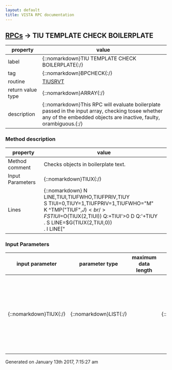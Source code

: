 ```yaml
---
layout: default
title: VISTA RPC documentation
---
```




## [RPCs](TableOfContent.md) &#8594; TIU TEMPLATE CHECK BOILERPLATE 

 property | value 
--- | --- 
 label | {::nomarkdown}TIU TEMPLATE CHECK BOILERPLATE{:/}
 tag | {::nomarkdown}BPCHECK{:/}
 routine | [TIUSRVT](http://code.osehra.org/dox/Routine_TIUSRVT_source.html)
 return value type | {::nomarkdown}ARRAY{:/}
 description | {::nomarkdown}This RPC will evaluate boilerplate passed in the input array, checking tosee whether any of the embedded objects are inactive, faulty, orambiguous.{:/}


### Method description

 property | value 
 --- | --- 
 Method comment | Checks objects in boilerplate text.
 Input Parameters | {::nomarkdown}TIUX{:/}
 Lines | {::nomarkdown} N LINE,TIUI,TIUFWHO,TIUFPRIV,TIUY<br/> S TIUI=0,TIUY=1,TIUFPRIV=1,TIUFWHO="M"<br/> K ^TMP("TIUF",$J)<br/> F  S TIUI=$O(TIUX(2,TIUI)) Q:+TIUI'>0  D  Q:'+TIUY<br/> . S LINE=$G(TIUX(2,TIUI,0))<br/> . I LINE["|" D<br/> . . I ($L(LINE,"|")+1)#2 D  Q<br/> . . . S TIUY=0<br/> . . . S TIUTY(1)="Object split between lines, rest of line not checked:"<br/> . . . S TIUTY(2)=LINE<br/> . . N PIECE<br/> . . F PIECE=2:2:$L(LINE,"|") D  Q:TIUY=0<br/> . . . N OBJNM<br/> . . . S OBJNM=$P(LINE,"|",PIECE)<br/> . . . I OBJNM="" D  Q<br/> . . . . S TIUY=0<br/> . . . . S TIUTY(1)="Brackets are there, but there's no name inside ||:"<br/> . . . . S TIUTY(2)=LINE<br/> . . . N XREF,ARR<br/> . . . F XREF="B","C","D" D  Q:'+TIUY<br/> . . . . N ODA S ODA=0<br/> . . . . F  S ODA=$O(^TIU(8925.1,XREF,OBJNM,ODA)) Q:+ODA'>0  D  Q:'+TIUY<br/> . . . . . S:$D(^TIU(8925.1,"AT","O",ODA)) ARR(ODA)=""<br/> . . . . . I $O(ARR($O(ARR(0)))) D<br/> . . . . . . S TIUY=0<br/> . . . . . . S TIUTY(1)="Object |"_OBJNM_"| is ambiguous."<br/> . . . . . . S TIUTY(2)="It could be any of SEVERAL objects. Please contact IRM."<br/> . . . I '$D(ARR) D  Q<br/> . . . . S TIUY=0<br/> . . . . S TIUTY(1)="Object |"_OBJNM_"| cannot be found in the file."<br/> . . . . S TIUTY(2)="Use UPPERCASE and object's exact NAME, PRINT NAME, or ABBREVIATION."<br/> . . . . S TIUTY(3)="Any of these may have changed since |"_OBJNM_"| was embedded."<br/> . . . S ODA=$O(ARR(0)) N OBJCK D CHECK^TIUFLF3(ODA,0,0,.OBJCK)<br/> . . . I '+OBJCK D  Q:'+TIUY<br/> . . . . N SUBS<br/> . . . . F SUBS="F","T","O","S","J" D<br/> . . . . . I $D(OBJCK(SUBS)) D<br/> . . . . . . S TIUY=0<br/> . . . . . . S TIUTY(1)="Object |"_OBJNM_"| is faulty: "<br/> . . . . . . S TIUTY(2)=OBJCK(SUBS)_"."<br/> . . . I $P(^TIU(8925.1,ODA,0),U,7)'=11 D<br/> . . . . S TIUY=0<br/> . . . . S TIUTY(1)="Object |"_OBJNM_"| is NOT ACTIVE."<br/> K ^TMP("TIUF",$J)<br/>{:/}

### Input Parameters

| input parameter | parameter type | maximum data length | required | description | 
| --- | --- | --- | --- | --- | 
| {::nomarkdown}TIUX{:/} | {::nomarkdown}LIST{:/} |  | {::nomarkdown}true{:/} | {::nomarkdown}This is a local array containg boilerplate text for the template in wordprocessing subscript format, e.g.: TIUX(2,1,0)=\The pt. is a AGE yo RACE SEX who presented to the\TIUX(2,2,0)=\PULMONARY clinic on VISIT DATE for pulmonary function\TIUX(2,3,0)=\tests to rule out Asthma/COPD.\{:/} | 




 Generated on January 13th 2017, 7:15:27 am